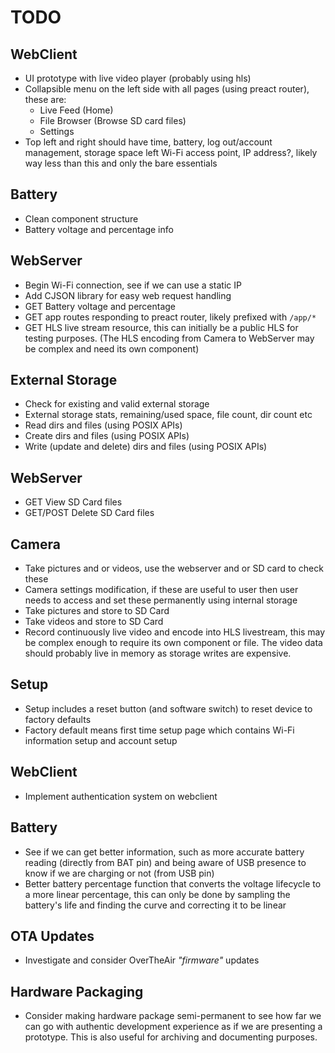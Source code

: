 # TODO

## WebClient
* UI prototype with live video player (probably using hls)
* Collapsible menu on the left side with all pages (using preact router),
  these are:
  * Live Feed (Home)
  * File Browser (Browse SD card files)
  * Settings
* Top left and right should have time, battery, log out/account management, storage space left
  Wi-Fi access point, IP address?, likely way less than this and only the bare essentials

## Battery
* Clean component structure
* Battery voltage and percentage info

## WebServer
* Begin Wi-Fi connection, see if we can use a static IP
* Add CJSON library for easy web request handling
* GET Battery voltage and percentage
* GET app routes responding to preact router, likely prefixed with `/app/*`
* GET HLS live stream resource, this can initially be a public HLS for testing purposes.
  (The HLS encoding from Camera to WebServer may be complex and need its own component)

## External Storage
* Check for existing and valid external storage
* External storage stats, remaining/used space, file count, dir count etc
* Read dirs and files (using POSIX APIs)
* Create dirs and files (using POSIX APIs)
* Write (update and delete) dirs and files (using POSIX APIs) 

## WebServer
* GET View SD Card files
* GET/POST Delete SD Card files

## Camera
* Take pictures and or videos, use the webserver and or SD card to check these
* Camera settings modification, if these are useful to user then user needs to access and set these
  permanently using internal storage
* Take pictures and store to SD Card
* Take videos and store to SD Card
* Record continuously live video and encode into HLS livestream, this may be complex enough to require
  its own component or file. The video data should probably live in memory as storage writes are expensive.

## Setup
* Setup includes a reset button (and software switch) to reset device to factory defaults
* Factory default means first time setup page which contains Wi-Fi information setup
  and account setup

## WebClient
* Implement authentication system on webclient

## Battery
* See if we can get better information, such as more accurate battery reading (directly from BAT pin)
  and being aware of USB presence to know if we are charging or not (from USB pin)
* Better battery percentage function that converts the voltage lifecycle to a more linear percentage,
  this can only be done by sampling the battery's life and finding the curve and correcting it to be 
  linear

## OTA Updates
* Investigate and consider OverTheAir _"firmware"_ updates

## Hardware Packaging
* Consider making hardware package semi-permanent to see how far we can go with authentic development
  experience as if we are presenting a prototype. This is also useful for archiving and documenting purposes.